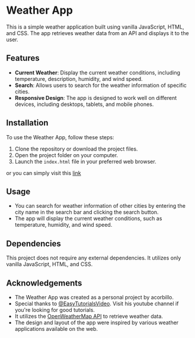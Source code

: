 # Weather App

This is a simple weather application built using vanilla JavaScript, HTML, and CSS. The app retrieves weather data from an API and displays it to the user.

## Features

- **Current Weather**: Display the current weather conditions, including temperature, description, humidity, and wind speed.
- **Search**: Allows users to search for the weather information of specific cities.
- **Responsive Design**: The app is designed to work well on different devices, including desktops, tablets, and mobile phones.

## Installation

To use the Weather App, follow these steps:

1. Clone the repository or download the project files.
2. Open the project folder on your computer.
3. Launch the `index.html` file in your preferred web browser.

or you can simply visit this [link](https://acorbillo.github.io/weather-app/)

## Usage

- You can search for weather information of other cities by entering the city name in the search bar and clicking the search button.
- The app will display the current weather conditions, such as temperature, humidity, and wind speed.

## Dependencies

This project does not require any external dependencies. It utilizes only vanilla JavaScript, HTML, and CSS.

## Acknowledgements

- The Weather App was created as a personal project by acorbillo.
- Special thanks to [@EasyTutorialsVideo](https://www.youtube.com/@EasyTutorialsVideo). Visit his youtube channel if you're looking for good tutorials.
- It utilizes the [OpenWeatherMap API](https://openweathermap.org/) to retrieve weather data.
- The design and layout of the app were inspired by various weather applications available on the web.